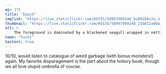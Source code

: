 ```yaml
---
ep: 175
title: "Epoch"
imglink: "https://live.staticflickr.com/65535/50997609248_bc602b0c2a_o.jpg"
thumbnail: "https://live.staticflickr.com/65535/50997609248_23b812a00a_q.jpg"
alt: >
    The foreground is dominated by a blackened seagull wrapped in netting, and a book with a spine reading "A Brief History of." In the middle distance stands a vending machine, and in front of it lies a battered umbrella. The background shows something with an extended tongue crawling over a hill of garbage beneath a grey sky.
name: "Fushi"
hastext: true
---
```

10/10, would listen to catalogue of weird garbage (with bonus monsters!) again. My favorite disparagement is the part about the history book, though we all love stupid umbrella of course.
